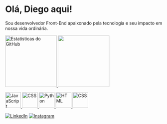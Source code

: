 # Olá, Diego aqui!

Sou desenvolvedor Front-End apaixonado pela tecnologia e seu impacto em nossa vida ordinária. 
<div>
  <a href="https://github.com/diego-cavalcantii">
  <img height="165em" src="https://github-readme-stats.vercel.app/api?username=diego-cavalcantii&show_icons=true&theme=swift" alt="Estatísticas do GitHub"/>
  <img height="165em" src="https://github-readme-stats.vercel.app/api/top-langs/?username=diego-cavalcantii&layout=compact&theme=swift"/>
</div>



<p>
  <img src="https://cdn-icons-png.flaticon.com/512/5968/5968292.png" alt="JavaScript" width="50" height="50"/>
  <img src="https://cdn1.iconfinder.com/data/icons/programing-development-8/24/react_logo-512.png" alt="CSS" width="50" height="50"/>
  <img src="https://cdn.icon-icons.com/icons2/112/PNG/512/python_18894.png" alt="Python" width="50" height="50"/>
  <img src="https://cdn-icons-png.flaticon.com/512/226/226777.png" alt="HTML" width="50" height="50"/>
  <img src="https://cdn.iconscout.com/icon/free/png-256/free-laravel-2038872-1720085.png" alt="CSS" width="50" height="50"/>
</p>

[![LinkedIn](https://img.shields.io/badge/LinkedIn-0A66C2?style=for-the-badge&logo=linkedin&logoColor=white)](https://www.linkedin.com/in/diego-silva-cavalcanti-a8b2b91a4/)
[![Instagram](https://img.shields.io/badge/Instagram-E4405F?style=for-the-badge&logo=instagram&logoColor=white)](https://www.instagram.com/diiego_cavalcanti/)
